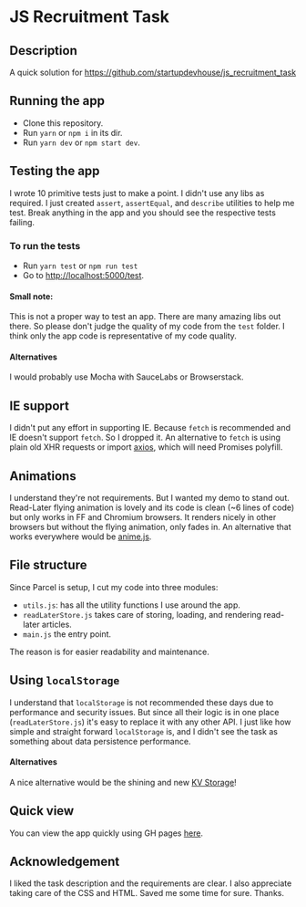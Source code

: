 # JS Recruitment Task

## Description
A quick solution for https://github.com/startupdevhouse/js_recruitment_task


## Running the app
- Clone this repository.
- Run `yarn` or `npm i` in its dir.
- Run `yarn dev` or `npm start dev`.

## Testing the app
I wrote 10 primitive tests just to make a point. I didn't use any libs as required. I just created `assert`, `assertEqual`, and `describe` utilities to help me test. Break anything in the app and you should see the respective tests failing.  

### To run the tests
 
- Run `yarn test` or `npm run test` 
- Go to [http://localhost:5000/test](http://localhost:5000).

#### Small note:
This is not a proper way to test an app. There are many amazing libs out there. So please don't judge the quality of my code from the `test` folder. I think only the app code is representative of my code quality. 

#### Alternatives
I would probably use Mocha with SauceLabs or Browserstack.

## IE support
I didn't put any effort in supporting IE. Because `fetch` is recommended and IE doesn't support `fetch`. So I dropped it. An alternative to `fetch` is using plain old XHR requests or import [axios](https://github.com/axios/axios), which will need Promises polyfill.

## Animations
I understand they're not requirements. But I wanted my demo to stand out. Read-Later flying animation is lovely and its code is clean (~6 lines of code) but only works in FF and Chromium browsers. It renders nicely in other browsers but without the flying animation, only fades in. An alternative that works everywhere would be [anime.js](https://animejs.com/). 

## File structure
Since Parcel is setup, I cut my code into three modules:
- `utils.js`: has all the utility functions I use around the app.
- `readLaterStore.js` takes care of storing, loading, and rendering read-later articles.
- `main.js` the entry point.

The reason is for easier readability and maintenance. 

## Using `localStorage`

I understand that `localStorage` is not recommended these days due to performance and security issues. But since all their logic is in one place (`readLaterStore.js`) it's easy to replace it with any other API. I just like how simple and straight forward `localStorage` is, and I didn't see the task as something about data persistence performance.

#### Alternatives
A nice alternative would be the shining and new [KV Storage](https://developers.google.com/web/updates/2019/03/kv-storage)!

## Quick view
You can view the app quickly using GH pages [here](https://alshakero.github.io/js_recruitment_task/).

## Acknowledgement 
I liked the task description and the requirements are clear. I also appreciate taking care of the CSS and HTML. Saved me some time for sure. Thanks.
